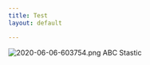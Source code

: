 ```yaml
---
title: Test
layout: default

---
```


![2020-06-06-603754.png](http://lexoyo.me/belkirk-jekyll-demo_/assets/2020-06-06-603754.png)
ABC Stastic